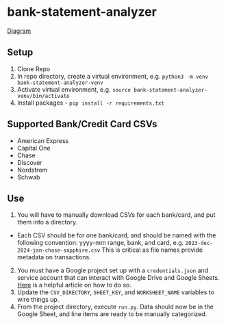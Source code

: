 # bank-statement-analyzer

[Diagram](https://excalidraw.com/#json=mohtK7BbKTqxEm1BVncKL,aPW2IDISANXsLRZXatsRGQ)

## Setup
1. Clone Repo
2. In repo directory, create a virtual environment, e.g. `python3 -m venv bank-statement-analyzer-venv`
3. Activate virtual environment, e.g. `source bank-statement-analyzer-venv/bin/activate`
4. Install packages - `pip install -r requirements.txt`

## Supported Bank/Credit Card CSVs
* American Express
* Capital One
* Chase
* Discover
* Nordstrom
* Schwab

## Use
1. You will have to manually download CSVs for each bank/card, and put them into a directory.
* Each CSV should be for one bank/card, and should be named with the following convention: yyyy-mm range, bank, and card, e.g. `2023-dec-2024-jan-chase-sapphire.csv` This is critical as file names provide metadata on transactions.
2. You must have a Google project set up with a `credentials.json` and service account that can interact with Google Drive and Google Sheets. [Here](https://medium.com/@jb.ranchana/write-and-append-dataframes-to-google-sheets-in-python-f62479460cf0) is a helpful article on how to do so.
3. Update the `CSV_DIRECTORY`, `SHEET_KEY`, and `WORKSHEET_NAME` variables to wire things up.
4. From the project directory, execute `run.py`. Data should now be in the Google Sheet, and line items are ready to be manually categorized.
